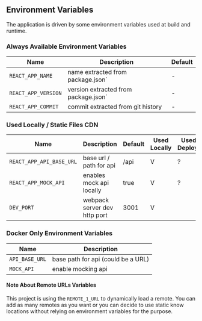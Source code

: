 ## Environment Variables

The application is driven by some environment variables used at build and runtime.


### Always Available Environment Variables

| Name | Description | Default |
|---|---|---|
| `REACT_APP_NAME` | name extracted from package.json` | - |
| `REACT_APP_VERSION` | version extracted from package.json` | - |
| `REACT_APP_COMMIT` | commit extracted from git history | - |

### Used Locally / Static Files CDN

| Name | Description | Default | Used Locally | Used In A Deployment
|---|---|---|---|---|
| `REACT_APP_API_BASE_URL` | base url / path for api | /api | V | ? |
| `REACT_APP_MOCK_API` |  enables mock api locally | true | V | ? |
| `DEV_PORT` | webpack server dev http port | 3001 | V |   |

### Docker Only Environment Variables

| Name | Description |
|---|---|
| `API_BASE_URL` | base path for api (could be a URL) |
| `MOCK_API` | enable mocking api |

#### Note About Remote URLs Variables

This project is using the `REMOTE_1_URL` to dynamically load a remote. You can add as many remotes as you want or you can decide to use static know locations without relying on environment variables for the purpose.
